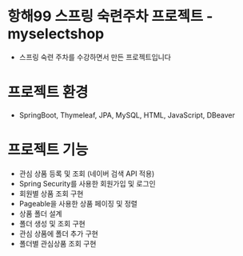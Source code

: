 # 항해99 스프링 숙련주차 프로젝트 - myselectshop

- 스프링 숙련 주차를 수강하면서 만든 프로젝트입니다

# 프로젝트 환경

- SpringBoot, Thymeleaf, JPA, MySQL, HTML, JavaScript, DBeaver

# 프로젝트 기능

- 관심 상품 등록 및 조회 (네이버 검색 API 적용)
- Spring Security를 사용한 회원가입 및 로그인
- 회원별 상품 조회 구현
- Pageable을 사용한 상품 페이징 및 정렬
- 상품 폴더 설계 
- 폴더 생성 및 조회 구현 
- 관심 상품에 폴더 추가 구현 
- 폴더별 관심상품 조회 구현 
